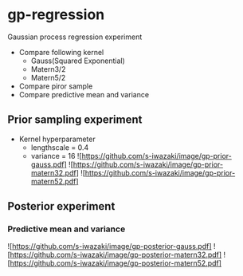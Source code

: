 # gp-regression
Gaussian process regression experiment
- Compare following kernel
    - Gauss(Squared Exponential)
    - Matern3/2
    - Matern5/2
- Compare piror sample
- Compare predictive mean and variance

## Prior sampling experiment
- Kernel hyperparameter
    - lengthscale = 0.4
    - variance = 16
![https://github.com/s-iwazaki/image/gp-prior-gauss.pdf]
![https://github.com/s-iwazaki/image/gp-prior-matern32.pdf]
![https://github.com/s-iwazaki/image/gp-prior-matern52.pdf]

## Posterior experiment
### Predictive mean and variance
![https://github.com/s-iwazaki/image/gp-posterior-gauss.pdf]
![https://github.com/s-iwazaki/image/gp-posterior-matern32.pdf]
![https://github.com/s-iwazaki/image/gp-posterior-matern52.pdf]